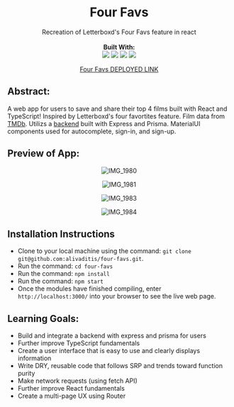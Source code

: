 <div align="center">
<h1> Four Favs </h1>
Recreation of Letterboxd's Four Favs feature in react<br> 

<br>
<b>Built With:</b>
<br>

  <img src="https://img.shields.io/badge/React-20232A?style=for-the-badge&logo=react&logoColor=61DAFB" />
  <img src="https://img.shields.io/badge/TypeScript-3178C6?logo=TypeScript&logoColor=FFF" /> 
  <img src="https://img.shields.io/badge/CSS3-1572B6?style=for-the-badge&logo=css3&logoColor=white" /> 
  <img src="https://img.shields.io/badge/HTML5-E34F26?style=for-the-badge&logo=html5&logoColor=white" />
  

[Four Favs DEPLOYED LINK](https://four-favs.vercel.app/)
</div>


## Abstract: 
A web app for users to save and share their top 4 films built with React and TypeScript!  Inspired by Letterboxd's four favortites feature.  Film data from [TMDb](https://www.themoviedb.org/?language=en-US).  Utilizs a [backend](https://github.com/alivaditis/four-favs-be) built with Express and Prisma.  MaterialUI components used for autocomplete, sign-in, and sign-up.


## Preview of App:

<div align="center">


![IMG_1980](https://github.com/alivaditis/four-favs/assets/123565022/69d44841-2d6c-41b4-a5f4-c409a3a3dc2d)

![IMG_1981](https://github.com/alivaditis/four-favs/assets/123565022/eb0c98d6-bfcf-416b-81cf-a3de5f36543f)

![IMG_1983](https://github.com/alivaditis/four-favs/assets/123565022/736cbb4d-651f-4de7-96f0-ad08a59cb0c1)

![IMG_1984](https://github.com/alivaditis/four-favs/assets/123565022/a940694f-468d-4acb-8072-b8b37848e26b)


</div>

## Installation Instructions 
- Clone to your local machine using the command: `git clone git@github.com:alivaditis/four-favs.git`.
- Run the command: `cd four-favs`
- Run the command: `npm install`
- Run the command: `npm start`
- Once the modules have finished compiling, enter `http://localhost:3000/` into your browser to see the live web page. 

## Learning Goals:
- Build and integrate a backend with express and prisma for users
- Further improve TypeScript fundamentals
- Create a user interface that is easy to use and clearly displays information
- Write DRY, reusable code that follows SRP and trends toward function purity
- Make network requests (using fetch API)
- Further improve React fundamentals
- Create a multi-page UX using Router
